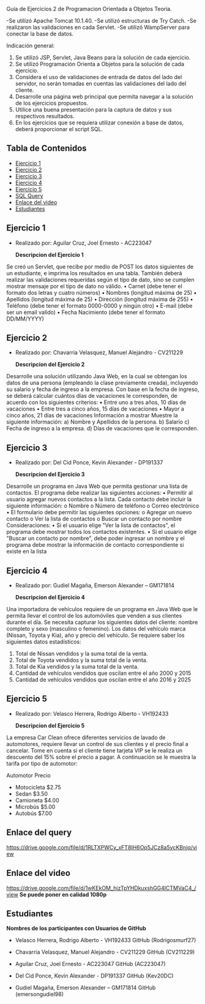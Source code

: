 Guía de Ejercicios 2 de Programacion Orientada a Objetos Teoria.

-Se utilizó Apache Tomcat 10.1.40.
-Se utilizó estructuras de Try Catch.
-Se realizaron las validaciones en cada Servlet.
-Se utilizó WampServer para conectar la base de datos.

Indicación general:

1. Se utilizó JSP, Servlet, Java Beans para la solución de cada ejercicio.
2. Se utilizó Programación Orienta a Objetos para la solución de cada ejercicio.
3. Considera el uso de validaciones de entrada de datos del lado del servidor, no serán tomadas en cuentas las validaciones del lado del cliente.
4. Desarrolle una página web principal que permita navegar a la solución de los ejercicios propuestos.
5. Utilice una buena presentación para la captura de datos y sus respectivos resultados.
6. En los ejercicios que se requiera utilizar conexión a base de datos, deberá proporcionar el script SQL.

## Tabla de Contenidos

  - [Ejercicio 1](#Ejercicio-1)
  - [Ejercicio 2](#Ejercicio-2)
  - [Ejercicio 3](#Ejercicio-3)
  - [Ejercicio 4](#Ejercicio-4)
  - [Ejercicio 5](#Ejercicio-5)
  - [SQL Query](#Enlace-del-query)
  - [Enlace del video](#Enlace-del-video)
  - [Estudiantes](#Estudiantes)
  
 
## Ejercicio 1

- Realizado por: Aguilar Cruz, Joel Ernesto - AC223047

    **Descripcion del Ejercicio 1**
  
Se creó un Servlet, que recibe por medio de POST los datos siguientes de un estudiante, e imprima los
resultados en una tabla. También deberá realizar las validaciones requeridas según el tipo de dato, sino
se cumplen mostrar mensaje por el tipo de dato no válido.
• Carnet (debe tener el formato dos letras y cuatro números)
• Nombres (longitud máxima de 25)
• Apellidos (longitud máxima de 25)
• Dirección (longitud máxima de 255)
• Teléfono (debe tener el formato 0000-0000 y ningún otro)
• E-mail (debe ser un email valido)
• Fecha Nacimiento (debe tener el formato DD/MM/YYYY)


## Ejercicio 2

- Realizado por: Chavarria Velasquez, Manuel Alejandro - CV211229

    **Descripcion del Ejercicio 2**
  
Desarrolle una solución utilizando Java Web, en la cual se obtengan los datos de una persona
(empleando la clase previamente creada), incluyendo su salario y fecha de ingreso a la empresa. Con
base en la fecha de ingreso, se deberá calcular cuántos días de vacaciones le corresponden, de acuerdo
con los siguientes criterios:
• Entre uno a tres años, 10 días de vacaciones
• Entre tres a cinco años, 15 días de vacaciones
• Mayor a cinco años, 21 días de vacaciones
Información a mostrar
Muestre la siguiente información:
a) Nombre y Apellidos de la persona.
b) Salario
c) Fecha de ingreso a la empresa.
d) Días de vacaciones que le corresponden.

## Ejercicio 3

- Realizado por: Del Cid Ponce, Kevin Alexander - DP191337

    **Descripcion del Ejercicio 3**
  
Desarrolle un programa en Java Web que permita gestionar una lista de contactos. El programa debe
realizar las siguientes acciones:
• Permitir al usuario agregar nuevos contactos a la lista. Cada contacto debe incluir la siguiente
información:
o Nombre
o Número de teléfono
o Correo electrónico
• El formulario debe permitir las siguientes opciones:
o Agregar un nuevo contacto
o Ver la lista de contactos
o Buscar un contacto por nombre
Consideraciones:
• Si el usuario elige "Ver la lista de contactos", el programa debe mostrar todos los contactos
existentes.
• Si el usuario elige "Buscar un contacto por nombre", debe poder ingresar un nombre y el
programa debe mostrar la información de contacto correspondiente si existe en la lista

## Ejercicio 4

- Realizado por: Gudiel Magaña, Emerson Alexander – GM171814

    **Descripcion del Ejercicio 4**
  
Una importadora de vehículos requiere de un programa en Java Web que le permita llevar el control de
los automóviles que venden a sus clientes durante el día. Se necesita capturar los siguientes datos del
cliente: nombre completo y sexo (masculino o femenino). Los datos del vehículo marca (Nissan, Toyota y
Kia), año y precio del vehículo.
Se requiere saber los siguientes datos estadísticos:
1. Total de Nissan vendidos y la suma total de la venta.
2. Total de Toyota vendidos y la suma total de la venta.
3. Total de Kia vendidos y la suma total de la venta.
4. Cantidad de vehículos vendidos que oscilan entre el año 2000 y 2015
5. Cantidad de vehículos vendidos que oscilan entre el año 2016 y 2025


## Ejercicio 5

- Realizado por: Velasco Herrera, Rodrigo Alberto - VH192433

    **Descripcion del Ejercicio 5**
  
La empresa Car Clean ofrece diferentes servicios de lavado de automotores, requiere llevar un control de
sus clientes y el precio final a cancelar. Tome en cuenta si el cliente tiene tarjeta VIP se le realiza un
descuento del 15% sobre el precio a pagar. A continuación se le muestra la tarifa por tipo de automotor:

Automotor Precio
- Motocicleta $2.75
- Sedan $3.50
- Camioneta $4.00
- Microbús $5.00
- Autobús $7.00

 ## Enlace del query

 https://drive.google.com/file/d/1RLTXPWCy_xFT8IH6Op5JCz8a5ycKBnjq/view
 
 ## Enlace del video
 
https://drive.google.com/file/d/1wKEkOM_hizTpYHDkuxshGG4lCTMVaC4_/view
**Se puede poner en calidad 1080p**

## Estudiantes
 
**Nombres de los participantes con Usuarios de GitHub**
  
- Velasco Herrera, Rodrigo Alberto - VH192433 GitHub (Rodrigosmurf27)

- Chavarria Velasquez, Manuel Alejandro - CV211229 GitHub (CV211229)

- Aguilar Cruz, Joel Ernesto - AC223047 GitHub (AC223047)

- Del Cid Ponce, Kevin Alexander - DP191337 GitHub (Kev20DC)

- Gudiel Magaña, Emerson Alexander – GM171814 GitHub (emersongudiel98)
